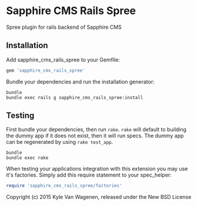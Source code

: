Sapphire CMS Rails Spree
================

Spree plugin for rails backend of Sapphire CMS

Installation
------------

Add sapphire_cms_rails_spree to your Gemfile:

```ruby
gem 'sapphire_cms_rails_spree'
```

Bundle your dependencies and run the installation generator:

```shell
bundle
bundle exec rails g sapphire_cms_rails_spree:install
```

Testing
-------

First bundle your dependencies, then run `rake`. `rake` will default to building the dummy app if it does not exist, then it will run specs. The dummy app can be regenerated by using `rake test_app`.

```shell
bundle
bundle exec rake
```

When testing your applications integration with this extension you may use it's factories.
Simply add this require statement to your spec_helper:

```ruby
require 'sapphire_cms_rails_spree/factories'
```

Copyright (c) 2015 Kyle Van Wagenen, released under the New BSD License
